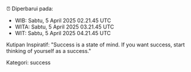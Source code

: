 ⏰ Diperbarui pada:
- WIB: Sabtu, 5 April 2025 02.21.45 UTC
- WITA: Sabtu, 5 April 2025 03.21.45 UTC
- WIT: Sabtu, 5 April 2025 04.21.45 UTC

Kutipan Inspiratif:
"Success is a state of mind. If you want success, start thinking of yourself as a success."


Kategori: success

